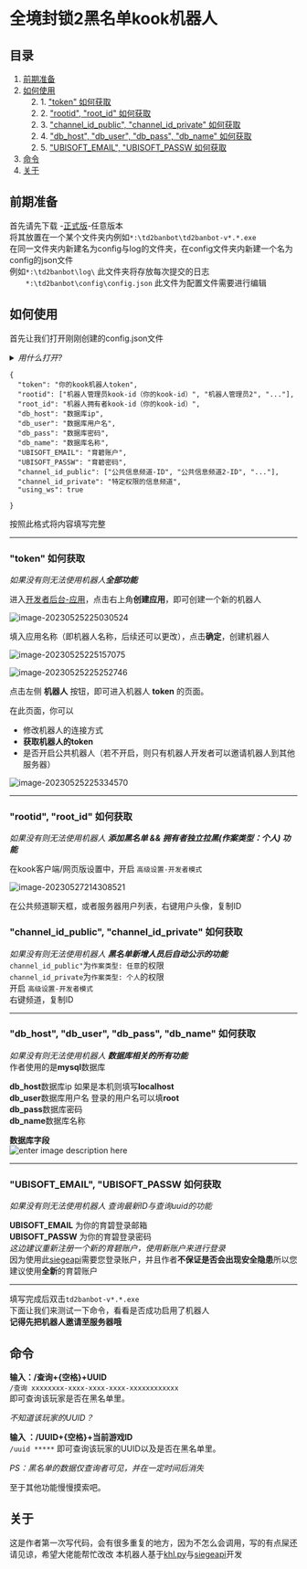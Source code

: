 
# 全境封锁2黑名单kook机器人
## 目录
1.  [前期准备](https://github.com/Albertette/td2ban-private/blob/main/README.md#%E5%89%8D%E6%9C%9F%E5%87%86%E5%A4%87)  
2.  [如何使用](https://github.com/Albertette/td2ban-private/blob/main/README.md#%E5%A6%82%E4%BD%95%E4%BD%BF%E7%94%A8)  
　2. 1. ["token" 如何获取 ](https://github.com/Albertette/td2ban-private/blob/main/README.md#token-%E5%A6%82%E4%BD%95%E8%8E%B7%E5%8F%96)  
　2. 2. ["rootid", "root_id" 如何获取  ](https://github.com/Albertette/td2ban-private/blob/main/README.md#rootid-root_id-%E5%A6%82%E4%BD%95%E8%8E%B7%E5%8F%96)  
　2. 3. ["channel_id_public", "channel_id_private" 如何获取](https://github.com/Albertette/td2ban-private/blob/main/README.md#channel_id_public-channel_id_private-%E5%A6%82%E4%BD%95%E8%8E%B7%E5%8F%96)  
　2. 4.  ["db_host",  "db_user", "db_pass", "db_name" 如何获取](https://github.com/Albertette/td2ban-private/blob/main/README.md#db_host--db_user-db_pass-db_name-%E5%A6%82%E4%BD%95%E8%8E%B7%E5%8F%96)  
　2. 5.  ["UBISOFT_EMAIL",  "UBISOFT_PASSW 如何获取  ](https://github.com/Albertette/td2ban-private/blob/main/README.md#ubisoft_email--ubisoft_passw-%E5%A6%82%E4%BD%95%E8%8E%B7%E5%8F%96)  
3.  [命令](https://github.com/Albertette/td2ban-private/blob/main/README.md#%E5%91%BD%E4%BB%A4)  
4.  [关于](https://github.com/Albertette/td2ban-private/blob/main/README.md#%E5%85%B3%E4%BA%8E)  

## 前期准备
首先请先下载 -[正式版](https://github.com/Albertette/td2ban-private/releases)-任意版本  
将其放置在一个某个文件夹内例如`*:\td2banbot\td2banbot-v*.*.exe`  
在同一文件夹内新建名为config与log的文件夹，在config文件夹内新建一个名为config的json文件  
例如`*:\td2banbot\log\` 此文件夹将存放每次提交的日志  
　　`*:\td2banbot\config\config.json` 此文件为配置文件需要进行编辑
## 如何使用
首先让我们打开刚刚创建的config.json文件   
<details>
<summary> <em>用什么打开? </em></summary>
Windows 自带的记事本或者其他文本编辑器  
</details> 

```
{
  "token": "你的kook机器人token",
  "rootid": ["机器人管理员kook-id（你的kook-id）", "机器人管理员2", "..."],
  "root_id": "机器人拥有者kook-id（你的kook-id）",
  "db_host": "数据库ip",
  "db_user": "数据库用户名",
  "db_pass": "数据库密码",
  "db_name": "数据库名称",
  "UBISOFT_EMAIL": "育碧账户",
  "UBISOFT_PASSW": "育碧密码",
  "channel_id_public": ["公共信息频道-ID", "公共信息频道2-ID", "..."],
  "channel_id_private": "特定权限的信息频道",
  "using_ws": true

}
``` 
按照此格式将内容填写完整  
***
### "token" 如何获取  

*如果没有则无法使用机器人**全部功能***  

进入[开发者后台-应用](https://developer.kookapp.cn/app/index)，点击右上角**创建应用**，即可创建一个新的机器人  

![image-20230525225030524](https://khl-py.eu.org/assets/img/image-20230525225030524.76fee368.png)  

填入应用名称（即机器人名称，后续还可以更改），点击**确定**，创建机器人  

![image-20230525225157075](https://khl-py.eu.org/assets/img/image-20230525225157075.6addb17b.png)  

![image-20230525225252746](https://khl-py.eu.org/assets/img/image-20230525225252746.4648518c.png)  

点击左侧  **机器人**  按钮，即可进入机器人 **token** 的页面。  

在此页面，你可以  
  
-   修改机器人的连接方式  
-   **获取机器人的token**  
-   是否开启公共机器人（若不开启，则只有机器人开发者可以邀请机器人到其他服务器）  

![image-20230525225334570](https://khl-py.eu.org/assets/img/image-20230525225334570.a84d3d9d.png)

***
### "rootid", "root_id" 如何获取  

*如果没有则无法使用机器人 **添加黑名单 && 拥有者独立拉黑(作案类型：个人) 功能***  
  
在kook客户端/网页版设置中，开启  `高级设置-开发者模式`  

![image-20230527214308521](https://khl-py.eu.org/assets/img/image-20230527214308521.cd459f00.png)

在公共频道聊天框，或者服务器用户列表，右键用户头像，复制ID  

### "channel_id_public", "channel_id_private" 如何获取  
*如果没有则无法使用机器人 **黑名单新增人员后自动公示的功能***  
`channel_id_public"`为`作案类型: 任意`的权限  
`channel_id_private`为`作案类型: 个人`的权限  
开启  `高级设置-开发者模式`  
右键频道，复制ID  
***
### "db_host",  "db_user", "db_pass", "db_name" 如何获取  
*如果没有则无法使用机器人 **数据库相关的所有功能***  
作者使用的是**mysql**数据库  

**db_host**数据库ip 如果是本机则填写**localhost**  
**db_user**数据库用户名 登录的用户名可以填**root**  
**db_pass**数据库密码   
**db_name**数据库名称  

**数据库字段**  
![enter image description here](https://github.com/Albertette/td2ban-private/blob/main/img/mysql-td2bantable.png)
***
### "UBISOFT_EMAIL",  "UBISOFT_PASSW 如何获取  
*如果没有则无法使用机器人 查询最新ID与查询uuid的功能*   
  
**UBISOFT_EMAIL** 为你的育碧登录邮箱  
**UBISOFT_PASSW** 为你的育碧登录密码  
*这边建议重新注册一个新的育碧账户，使用新账户来进行登录*  
因为使用此[siegeapi](https://github.com/CNDRD/siegeapi)需要您登录账户，并且作者**不保证是否会出现安全隐患**所以您建议使用**全新**的育碧账户  

***  
填写完成后双击`td2banbot-v*.*.exe`  
下面让我们来测试一下命令，看看是否成功启用了机器人  
 **记得先把机器人邀请至服务器哦**  
## 命令
**输入：/查询+{空格}+UUID**   
 `/查询 xxxxxxxx-xxxx-xxxx-xxxx-xxxxxxxxxxxx`   
 即可查询该玩家是否在黑名单里。  
   
  _不知道该玩家的UUID？_     
    
 **输入  ：/UUID+{空格}+当前游戏ID**    
   `/uuid *****` 即可查询该玩家的UUID以及是否在黑名单里。  
   
   *PS：黑名单的数据仅查询者可见，并在一定时间后消失* 
   
  至于其他功能慢慢摸索吧。
## 关于
这是作者第一次写代码，会有很多重复的地方，因为不怎么会调用，写的有点屎还请见谅，希望大佬能帮忙改改
本机器人基于[khl.py](https://github.com/TWT233/khl.py)与[siegeapi](https://github.com/CNDRD/siegeapi)开发

